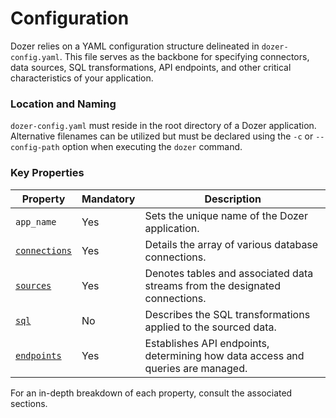 # Configuration
Dozer relies on a YAML configuration structure delineated in `dozer-config.yaml`. This file serves as the backbone for specifying connectors, data sources, SQL transformations, API endpoints, and other critical characteristics of your application.

### Location and Naming
`dozer-config.yaml` must reside in the root directory of a Dozer application. Alternative filenames can be utilized but must be declared using the `-c` or `--config-path` option when executing the `dozer` command.

### Key Properties

| Property    | Mandatory | Description                                                                                                     |
|-------------|-----------|-----------------------------------------------------------------------------------------------------------------|
| `app_name`  | Yes       | Sets the unique name of the Dozer application.                                                                  |
| [`connections`](#connections) | Yes    | Details the array of various database connections.                                                              |
| [`sources`](#sources)   | Yes        | Denotes tables and associated data streams from the designated connections.                                      |
| [`sql`](#sql-transformations)       | No        | Describes the SQL transformations applied to the sourced data.                                                   |
| [`endpoints`](#api-endpoints) | Yes       | Establishes API endpoints, determining how data access and queries are managed.                                  |

For an in-depth breakdown of each property, consult the associated sections.




